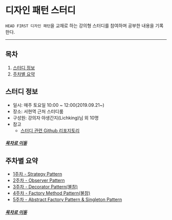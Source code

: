 디자인 패턴 스터디
=======
`HEAD FIRST 디자인 패턴`을 교재로 하는 강의형 스터디를 참여하며 공부한 내용을 기록한다. 
- - - -
## 목차
1. [스터디 정보](#스터디-정보)
2. [주차별 요약](#주차별-요약)

## 스터디 정보
* 일시: 매주 토요일 10:00 ~ 12:00(2019.09.21~)
* 장소: 서현역 근처 스터디룸
* 구성원: 강의자 야생간지(Lichking)님 외 10명
* 참고
	* [스터디 관련 Github 리포지토리](https://github.com/LichKing-lee/designpattern)

##### [목차로 이동](#목차)

## 주차별 요약
* [1주차 - Strategy Pattern](./designPattern_week_1.md)
* [2주차 - Observer Pattern](./designPattern_week_2.md)
* [3주차 - Decorator Pattern(불참)](./designPattern_week_3.md)
* [4주차 - Factory Method Pattern(불참)](./designPattern_week_4.md)
* [5주차 - Abstract Factory Pattern & Singleton Pattern](./designPattern_week_5.md)

##### [목차로 이동](#목차)
